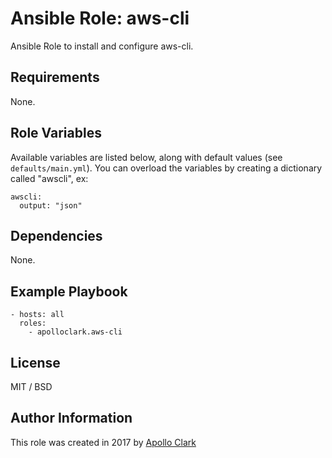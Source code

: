 # Ansible Role: aws-cli

Ansible Role to install and configure aws-cli.


## Requirements

None.

## Role Variables

Available variables are listed below, along with default values (see `defaults/main.yml`).
You can overload the variables by creating a dictionary called "awscli", ex:

    awscli:
      output: "json"


## Dependencies

None.

## Example Playbook

    - hosts: all
      roles:
        - apolloclark.aws-cli

## License

MIT / BSD

## Author Information

This role was created in 2017 by [Apollo Clark](https://www.apolloclark.com/)
